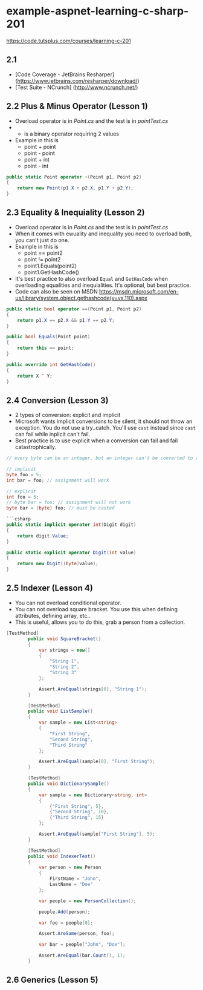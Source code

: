 # example-aspnet-learning-c-sharp-201
https://code.tutsplus.com/courses/learning-c-201

## 2.1 ##

- [Code Coverage - JetBrains Resharper] (https://www.jetbrains.com/resharper/download/)
- [Test Suite - NCrunch] (http://www.ncrunch.net/)

## 2.2 Plus & Minus Operator (Lesson 1) ##
- Overload operator is in *Point.cs* and the test is in *pointTest.cs*
- + is a binary operator requiring 2 values
- Example in this is 
	- point + point
	- point - point
	- point + int
	- point - int

```csharp
public static Point operator +(Point p1, Point p2)
{
    return new Point(p1.X + p2.X, p1.Y + p2.Y);
}
```

## 2.3 Equality & Inequiality (Lesson 2) ##
- Overload operator is in *Point.cs* and the test is in *pointTest.cs*
- When it comes with ewuality and inequality you need to overload both, you can't just do one.
- Example in this is
	- point == point2
	- point != point2
	- point1.Equals(point2)
	- point1.GetHashCode()
- It's best practice to also overload `Equal` and `GetHasCode` when overloading equalities and inequialities.  It's optional, but best practice.
- Code can also be seen on MSDN https://msdn.microsoft.com/en-us/library/system.object.gethashcode(v=vs.110).aspx

```csharp
public static bool operator ==(Point p1, Point p2)
{
    return p1.X == p2.X && p1.Y == p2.Y;
}

public bool Equals(Point point)
{
    return this == point;
}

public override int GetHashCode()
{
    return X ^ Y;
}
```

## 2.4 Conversion (Lesson 3) ##
- 2 types of conversion: explicit and implicit
- Microsoft wants implicit conversions to be silent, it should not throw an exception.  You do not use a try..catch.  You'll use `cast` instead since `cast` can fail while inplicit can't fail.
- Best practice is to use explicit when a conversion can fail and fail catastrophically.
```csharp
// every byte can be an integer, but an integer can't be converted to a byte.

// implicit
byte foo = 5;
int bar = foo; // assignment will work

// explicit
int foo = 5;
// byte bar = foo; // assignment will not work
byte bar = (byte) foo; // must be casted

```csharp
public static implicit operator int(Digit digit)
{
    return digit.Value;
}

public static explicit operator Digit(int value)
{
    return new Digit((byte)value);
}
```

## 2.5 Indexer (Lesson 4) ###
- You can not overload conditional operator.
- You can not overload square bracket.  You use this when defining attributes, defining array, etc..
- This is useful, allows you to do this, grab a person from a collection.

```csharp
[TestMethod]
        public void SquareBracket()
        {
            var strings = new[]
            {
                "String 1",
                "String 2",
                "String 3"
            };

            Assert.AreEqual(strings[0], "String 1");
        }

        [TestMethod]
        public void ListSample()
        {
            var sample = new List<string>
            {
                "First String",
                "Second String",
                "Third String"
            };

            Assert.AreEqual(sample[0], "First String");
        }

        [TestMethod]
        public void DictionarySample()
        {
            var sample = new Dictionary<string, int>
            {
                {"First String", 5},
                {"Second String", 10},
                {"Third String", 15}
            };

            Assert.AreEqual(sample["First String"], 5);
        }

        [TestMethod]
        public void IndexerTest()
        {
            var person = new Person
            {
                FirstName = "John",
                LastName = "Doe"
            };

            var people = new PersonCollection();

            people.Add(person);

            var foo = people[0];

            Assert.AreSame(person, foo);

            var bar = people["John", "Doe"];

            Assert.AreEqual(bar.Count(), 1);
        }
```

## 2.6 Generics (Lesson 5) ##



